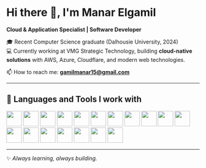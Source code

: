 # Hi there 👋, I'm Manar Elgamil  
**Cloud & Application Specialist | Software Developer**  

🎓 Recent Computer Science graduate (Dalhousie University, 2024)  
💻 Currently working at VMG Strategic Technology, building **cloud-native solutions** with AWS, Azure, Cloudflare, and modern web technologies.  

📫 How to reach me: **gamilmanar15@gmail.com**  

---

## 🚀 Languages and Tools I work with  

<p align="left">  
  <img src="https://cdn.jsdelivr.net/gh/devicons/devicon/icons/python/python-original.svg" width="40" height="40"/>  
  <img src="https://cdn.jsdelivr.net/gh/devicons/devicon/icons/java/java-original.svg" width="40" height="40"/>  
  <img src="https://cdn.jsdelivr.net/gh/devicons/devicon/icons/javascript/javascript-original.svg" width="40" height="40"/>  
  <img src="https://cdn.jsdelivr.net/gh/devicons/devicon/icons/react/react-original.svg" width="40" height="40"/>  
  <img src="https://cdn.simpleicons.org/openai/412991" width="40" height="40"/>  
  <img src="https://cdn.jsdelivr.net/gh/devicons/devicon/icons/nextjs/nextjs-original.svg" width="40" height="40"/>  
  <img src="https://cdn.jsdelivr.net/gh/devicons/devicon/icons/html5/html5-original.svg" width="40" height="40"/>  
  <img src="https://cdn.jsdelivr.net/gh/devicons/devicon/icons/css3/css3-original.svg" width="40" height="40"/>  
  <img src="https://cdn.jsdelivr.net/gh/devicons/devicon/icons/docker/docker-original.svg" width="40" height="40"/>  
  <img src="https://cdn.jsdelivr.net/gh/devicons/devicon/icons/git/git-original.svg" width="40" height="40"/>  
  <img src="https://cdn.jsdelivr.net/gh/devicons/devicon/icons/mysql/mysql-original.svg" width="40" height="40"/>  
  <img src="https://cdn.jsdelivr.net/gh/devicons/devicon/icons/postgresql/postgresql-original.svg" width="40" height="40"/>  
  <img src="https://cdn.jsdelivr.net/gh/devicons/devicon/icons/mongodb/mongodb-original.svg" width="40" height="40"/>  
  <img src="https://cdn.jsdelivr.net/gh/devicons/devicon/icons/pandas/pandas-original.svg" width="40" height="40"/>  
  <img src="https://cdn.jsdelivr.net/gh/devicons/devicon/icons/postman/postman-original.svg" width="40" height="40"/>  
  <img src="https://cdn.jsdelivr.net/gh/devicons/devicon/icons/figma/figma-original.svg" width="40" height="40"/>  
  <img src="https://cdn.jsdelivr.net/gh/devicons/devicon/icons/azure/azure-original.svg" width="40" height="40"/>  
  <img src="https://cdn.simpleicons.org/aws/FF9900" width="40" height="40"/>  
</p>  

---

✨ *Always learning, always building.*  


<!--
## Hi there 👋, I am Manar Elgamil

🎓 Recent Computer Science graduate (Dalhousie University, 2024) now working as a Cloud & Application Specialist at VMG Strategic Technology
.

💻 I build cloud-native solutions that integrate APIs, automate workflows, and make systems smarter. Recently, I’ve:

Designed and delivered a serverless AWS architecture for automated talent assessment reporting (PGI).

Built a custom BambooHR ↔ Accelo integration to synchronize employee time-off data across multiple regions (Allswater).

🌱 Currently learning more about:

Advanced AWS (Step Functions, CloudWatch, security best practices)

Scalable API design and integrations

Front-end development to complement my backend/cloud skills

✨ I’m passionate about taking on challenges, learning fast, and turning ideas into solutions.

📫 Let’s connect:

LinkedIn

GitLab
-->

<!--
**ManarElgamil/ManarElgamil** is a ✨ _special_ ✨ repository because its `README.md` (this file) appears on your GitHub profile.

Here are some ideas to get you started:

- 🔭 I’m currently working on ...
- 🌱 I’m currently learning ...
- 👯 I’m looking to collaborate on ...
- 🤔 I’m looking for help with ...
- 💬 Ask me about ...
- 📫 How to reach me: ...
- 😄 Pronouns: ...
- ⚡ Fun fact: ...
-->
